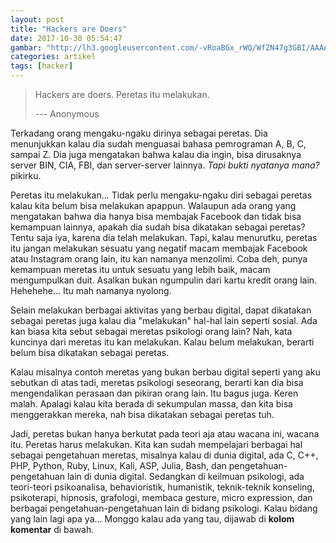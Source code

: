 ```yaml
---
layout: post
title: "Hackers are Doers"
date: 2017-10-30 05:54:47
gambar: "http://lh3.googleusercontent.com/-vRoaBGx_rWQ/WfZN47g3GBI/AAAAAAAACmY/hVucYAY-BO8bz-EdtWNT9KupGJXl-CMFACLcBGAs/s900/how-a-hactivist-exposed-child-abuse-71408071-15e4-48a7-9f84-0d6fa6cfa8cf.jpg"
categories: artikel
tags: [hacker]
---
```


> Hackers are doers. Peretas itu melakukan.
> 
> --- Anonymous

Terkadang orang mengaku-ngaku dirinya sebagai peretas. Dia menunjukkan kalau dia sudah menguasai bahasa pemrograman A, B, C, sampai Z. Dia juga mengatakan bahwa kalau dia ingin, bisa dirusaknya server BIN, CIA, FBI, dan server-server lainnya. _Tapi bukti nyatanya mana?_ pikirku.

Peretas itu melakukan... Tidak perlu mengaku-ngaku diri sebagai peretas kalau kita belum bisa melakukan apappun. Walaupun ada orang yang mengatakan bahwa dia hanya bisa membajak Facebook dan tidak bisa kemampuan lainnya, apakah dia sudah bisa dikatakan sebagai peretas? Tentu saja iya, karena dia telah melakukan. Tapi, kalau menurutku, peretas itu jangan melakukan sesuatu yang negatif macam membajak Facebook atau Instagram orang lain, itu kan namanya menzolimi. Coba deh, punya kemampuan meretas itu untuk sesuatu yang lebih baik, macam mengumpulkan duit. Asalkan bukan ngumpulin dari kartu kredit orang lain. Hehehehe... Itu mah namanya nyolong.

Selain melakukan berbagai aktivitas yang berbau digital, dapat dikatakan sebagai peretas juga kalau dia "melakukan" hal-hal lain seperti sosial. Ada kan biasa kita sebut sebagai meretas psikologi orang lain? Nah, kata kuncinya dari meretas itu kan melakukan. Kalau belum melakukan, berarti belum bisa dikatakan sebagai peretas.

Kalau misalnya contoh meretas yang bukan berbau digital seperti yang aku sebutkan di atas tadi, meretas psikologi seseorang, berarti kan dia bisa mengendalikan perasaan dan pikiran orang lain. Itu bagus juga. Keren malah. Apalagi kalau kita berada di sekumpulan massa, dan kita bisa menggerakkan mereka, nah bisa dikatakan sebagai peretas tuh.

Jadi, peretas bukan hanya berkutat pada teori aja atau wacana ini, wacana itu. Peretas harus melakukan. Kita kan sudah mempelajari berbagai hal sebagai pengetahuan meretas, misalnya kalau di dunia digital, ada C, C++, PHP, Python, Ruby, Linux, Kali, ASP, Julia, Bash, dan pengetahuan-pengetahuan lain di dunia digital. Sedangkan di keilmuan psikologi, ada teori-teori psikoanalisa, behavioristik, humanistik, teknik-teknik konseling, psikoterapi, hipnosis, grafologi, membaca gesture, micro expression, dan berbagai pengetahuan-pengetahuan lain di bidang psikologi. Kalau bidang yang lain lagi apa ya... Monggo kalau ada yang tau, dijawab di __kolom komentar__ di bawah.
